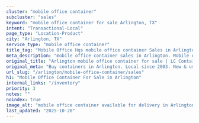 ```yaml
---
cluster: "mobile office container"
subcluster: "sales"
keyword: "mobile office container for sale Arlington, TX"
intent: "Transactional-Local"
page_type: "Location-Product"
city: "Arlington, TX"
service_type: "mobile office container"
title_tag: "Mobile Office Hqs mobile office container Sales in Arlington | LC Container"
meta_description: "mobile office container sales in Arlington. Mobile office containers for workspace solutions. Fast delivery, competitive pricing. Serving mobile office container area. Quote ID: ADQ. Call (214) 524-4168 for your free quote today."
original_title: "Arlington mobile office container for sale | LC Container"
original_meta: "Buy containers in Arlington. Local since 2003. New & used inventory. Fast delivery. Get your free quote — call (214) 524-4168 today. LC Container — your trus..."
url_slug: "/arlington/mobile-office-container/sales"
h1: "Mobile Office Container For Sale in Arlington"
internal_links: "/inventory"
priority: 3
notes: ""
noindex: true
image_alt: "mobile office container available for delivery in Arlington"
last_updated: "2025-10-20"
---
```


<!-- TODO: Add unique city/inventory copy, images, and internal links here. -->

